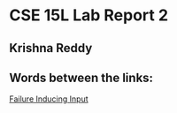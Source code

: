 # **CSE 15L Lab Report 2**

## Krishna Reddy

## **Words between the links:**
[Failure Inducing Input](test-file-words-after-link.md)

